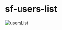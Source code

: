 # sf-users-list
![usersList](https://github.com/user-attachments/assets/4731a08b-31c3-42ce-a552-2cd75bb4f79c)
